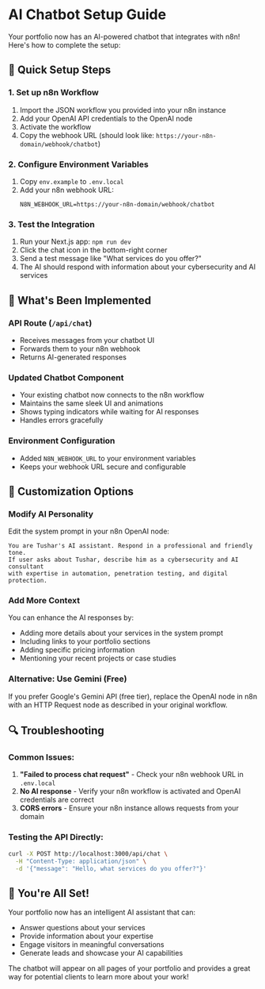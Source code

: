 # AI Chatbot Setup Guide

Your portfolio now has an AI-powered chatbot that integrates with n8n! Here's how to complete the setup:

## 🚀 Quick Setup Steps

### 1. Set up n8n Workflow
1. Import the JSON workflow you provided into your n8n instance
2. Add your OpenAI API credentials to the OpenAI node
3. Activate the workflow
4. Copy the webhook URL (should look like: `https://your-n8n-domain/webhook/chatbot`)

### 2. Configure Environment Variables
1. Copy `env.example` to `.env.local`
2. Add your n8n webhook URL:
   ```
   N8N_WEBHOOK_URL=https://your-n8n-domain/webhook/chatbot
   ```

### 3. Test the Integration
1. Run your Next.js app: `npm run dev`
2. Click the chat icon in the bottom-right corner
3. Send a test message like "What services do you offer?"
4. The AI should respond with information about your cybersecurity and AI services

## 🔧 What's Been Implemented

### API Route (`/api/chat`)
- Receives messages from your chatbot UI
- Forwards them to your n8n webhook
- Returns AI-generated responses

### Updated Chatbot Component
- Your existing chatbot now connects to the n8n workflow
- Maintains the same sleek UI and animations
- Shows typing indicators while waiting for AI responses
- Handles errors gracefully

### Environment Configuration
- Added `N8N_WEBHOOK_URL` to your environment variables
- Keeps your webhook URL secure and configurable

## 🎯 Customization Options

### Modify AI Personality
Edit the system prompt in your n8n OpenAI node:
```
You are Tushar's AI assistant. Respond in a professional and friendly tone. 
If user asks about Tushar, describe him as a cybersecurity and AI consultant 
with expertise in automation, penetration testing, and digital protection.
```

### Add More Context
You can enhance the AI responses by:
- Adding more details about your services in the system prompt
- Including links to your portfolio sections
- Adding specific pricing information
- Mentioning your recent projects or case studies

### Alternative: Use Gemini (Free)
If you prefer Google's Gemini API (free tier), replace the OpenAI node in n8n with an HTTP Request node as described in your original workflow.

## 🔍 Troubleshooting

### Common Issues:
1. **"Failed to process chat request"** - Check your n8n webhook URL in `.env.local`
2. **No AI response** - Verify your n8n workflow is activated and OpenAI credentials are correct
3. **CORS errors** - Ensure your n8n instance allows requests from your domain

### Testing the API Directly:
```bash
curl -X POST http://localhost:3000/api/chat \
  -H "Content-Type: application/json" \
  -d '{"message": "Hello, what services do you offer?"}'
```

## 🎉 You're All Set!

Your portfolio now has an intelligent AI assistant that can:
- Answer questions about your services
- Provide information about your expertise
- Engage visitors in meaningful conversations
- Generate leads and showcase your AI capabilities

The chatbot will appear on all pages of your portfolio and provides a great way for potential clients to learn more about your work!